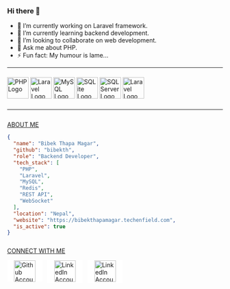 ### Hi there 👋

- 🔭 I’m currently working on Laravel framework.
- 🌱 I’m currently learning backend development.
- 👯 I’m looking to collaborate on web development.
- 💬 Ask me about PHP.
- ⚡ Fun fact: My humour is lame...

---

<!-- Image row without links or interactions -->
<p style="padding: 8px 0">
<a href="https://php.net">
  <img src="https://www.php.net/images/logos/new-php-logo.svg" alt="PHP Logo" height="50"/></a>
  <a href="https://laravel.com">
  <img src="https://upload.wikimedia.org/wikipedia/commons/thumb/9/9a/Laravel.svg/1200px-Laravel.svg.png" alt="Laravel Logo" height="50"/></a>
  <!-- <a href="https://php.net"></a>
  <img src="https://cdn-icons-png.flaticon.com/512/2164/2164832.png" alt="Laravel Logo" height="50"/> -->
  <a href="https://mysql.com/">
  <img src="https://www.ovhcloud.com/sites/default/files/styles/large_screens_1x/public/2021-09/ECX-1909_Hero_MySQL_600x400%402x-1.png" alt="MySQL Logo" height="50"/></a>
  <a href="https://sqlite.org">
  <img src="https://upload.wikimedia.org/wikipedia/commons/thumb/9/97/Sqlite-square-icon.svg/1024px-Sqlite-square-icon.svg.png" alt="SQLite Logo" height="50"/></a>
  <a href="https://microsoft.com/en-in/sql-server">
  <img src="https://img.icons8.com/?size=512&id=laYYF3dV0Iew&format=png" alt="SQL Server Logo" height="50"/></a>
  <a href="https://linux.org">
  <img src="https://cdn.freebiesupply.com/images/large/2x/linux-logo-png-transparent.png" alt="Laravel Logo" height="50"/></a>
</p>

---

<!-- Anout me -->
<p style="padding-top: 12px; text-decoration: underline;">ABOUT ME</p>

```json
{
  "name": "Bibek Thapa Magar",
  "github": "bibekth",
  "role": "Backend Developer",
  "tech_stack": [
    "PHP",
    "Laravel",
    "MySQL",
    "Redis",
    "REST API",
    "WebSocket"
  ],
  "location": "Nepal",
  "website": "https://bibekthapamagar.techenfield.com",
  "is_active": true
}
```

<p style="padding-top: 12px; text-decoration: underline;">CONNECT WITH ME</p>
<p>
    <a href="https://github.com/bibekth/">
  <img src="https://static.vecteezy.com/system/resources/thumbnails/016/833/880/small/github-logo-git-hub-icon-with-text-on-white-background-free-vector.jpg" alt="Github Account" style="background-color: white; padding: 0 16px;"height="50"/></a> &nbsp;
    <a href="https://www.linkedin.com/in/bibekthapamagar2000/" style="background-color: white;">
  <img src="https://logos-world.net/wp-content/uploads/2020/04/Linkedin-Logo.png" alt="LinkedIn Account" style="background-color: white;padding: 0 16px;" height="50"/></a> &nbsp;
    <a href="mailto:bibek.thapa0521@gmail.com" style="background-color: white;">
  <img src="https://png.pngtree.com/png-clipart/20230916/original/pngtree-google-email-logo-vector-png-image_12256705.png" alt="LinkedIn Account" style="background-color: white;padding: 0 16px;" height="50"/></a> &nbsp;
</p>